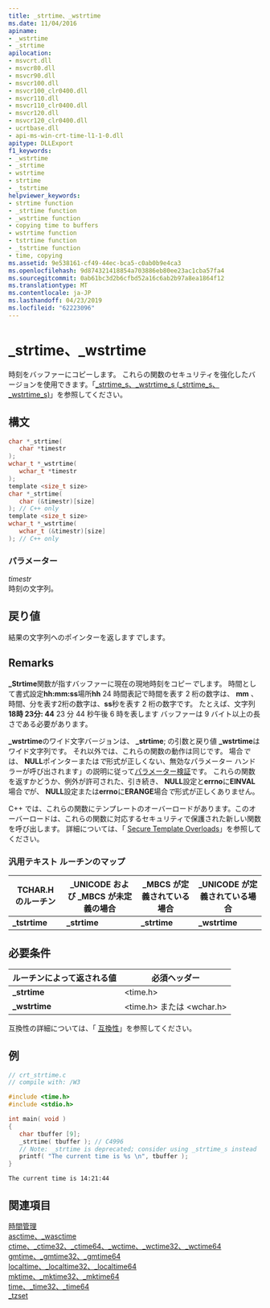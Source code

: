 ```yaml
---
title: _strtime、_wstrtime
ms.date: 11/04/2016
apiname:
- _wstrtime
- _strtime
apilocation:
- msvcrt.dll
- msvcr80.dll
- msvcr90.dll
- msvcr100.dll
- msvcr100_clr0400.dll
- msvcr110.dll
- msvcr110_clr0400.dll
- msvcr120.dll
- msvcr120_clr0400.dll
- ucrtbase.dll
- api-ms-win-crt-time-l1-1-0.dll
apitype: DLLExport
f1_keywords:
- _wstrtime
- _strtime
- wstrtime
- strtime
- _tstrtime
helpviewer_keywords:
- strtime function
- _strtime function
- _wstrtime function
- copying time to buffers
- wstrtime function
- tstrtime function
- _tstrtime function
- time, copying
ms.assetid: 9e538161-cf49-44ec-bca5-c0ab0b9e4ca3
ms.openlocfilehash: 9d874321418854a703886eb80ee23ac1cba57fa4
ms.sourcegitcommit: 0ab61bc3d2b6cfbd52a16c6ab2b97a8ea1864f12
ms.translationtype: MT
ms.contentlocale: ja-JP
ms.lasthandoff: 04/23/2019
ms.locfileid: "62223096"
---
```

# <a name="strtime-wstrtime"></a>_strtime、_wstrtime

時刻をバッファーにコピーします。 これらの関数のセキュリティを強化したバージョンを使用できます。「[_strtime_s、_wstrtime_s (_strtime_s、_wstrtime_s)](strtime-s-wstrtime-s.md)」を参照してください。

## <a name="syntax"></a>構文

```C
char *_strtime(
   char *timestr
);
wchar_t *_wstrtime(
   wchar_t *timestr
);
template <size_t size>
char *_strtime(
   char (&timestr)[size]
); // C++ only
template <size_t size>
wchar_t *_wstrtime(
   wchar_t (&timestr)[size]
); // C++ only
```

### <a name="parameters"></a>パラメーター

*timestr*<br/>
時刻の文字列。

## <a name="return-value"></a>戻り値

結果の文字列へのポインターを返します*で*します。

## <a name="remarks"></a>Remarks

**_Strtime**関数が指すバッファーに現在の現地時刻をコピー*で*します。 時間として書式設定**hh:mm:ss**場所**hh** 24 時間表記で時間を表す 2 桁の数字は、 **mm** 、時間、分を表す2桁の数字は、**ss**秒を表す 2 桁の数字です。 たとえば、文字列**18時 23分: 44** 23 分 44 秒午後 6 時を表します バッファーは 9 バイト以上の長さである必要があります。

**_wstrtime**のワイド文字バージョンは、 **_strtime**; の引数と戻り値 **_wstrtime**はワイド文字列です。 それ以外では、これらの関数の動作は同じです。 場合*で*は、 **NULL**ポインターまたは*で*形式が正しくない、無効なパラメーター ハンドラーが呼び出されます」の説明に従って[パラメーター検証](../../c-runtime-library/parameter-validation.md)です。 これらの関数を返すかどうか、例外が許可された、引き続き、 **NULL**設定と**errno**に**EINVAL**場合*で*が、 **NULL**設定または**errno**に**ERANGE**場合*で*形式が正しくありません。

C++ では、これらの関数にテンプレートのオーバーロードがあります。このオーバーロードは、これらの関数に対応するセキュリティで保護された新しい関数を呼び出します。 詳細については、「 [Secure Template Overloads](../../c-runtime-library/secure-template-overloads.md)」を参照してください。

### <a name="generic-text-routine-mappings"></a>汎用テキスト ルーチンのマップ

|TCHAR.H のルーチン|_UNICODE および _MBCS が未定義の場合|_MBCS が定義されている場合|_UNICODE が定義されている場合|
|---------------------|------------------------------------|--------------------|-----------------------|
|**_tstrtime**|**_strtime**|**_strtime**|**_wstrtime**|

## <a name="requirements"></a>必要条件

|ルーチンによって返される値|必須ヘッダー|
|-------------|---------------------|
|**_strtime**|\<time.h>|
|**_wstrtime**|\<time.h> または \<wchar.h>|

互換性の詳細については、「 [互換性](../../c-runtime-library/compatibility.md)」を参照してください。

## <a name="example"></a>例

```C
// crt_strtime.c
// compile with: /W3

#include <time.h>
#include <stdio.h>

int main( void )
{
   char tbuffer [9];
   _strtime( tbuffer ); // C4996
   // Note: _strtime is deprecated; consider using _strtime_s instead
   printf( "The current time is %s \n", tbuffer );
}
```

```Output
The current time is 14:21:44
```

## <a name="see-also"></a>関連項目

[時間管理](../../c-runtime-library/time-management.md)<br/>
[asctime、_wasctime](asctime-wasctime.md)<br/>
[ctime、_ctime32、_ctime64、_wctime、_wctime32、_wctime64](ctime-ctime32-ctime64-wctime-wctime32-wctime64.md)<br/>
[gmtime、_gmtime32、_gmtime64](gmtime-gmtime32-gmtime64.md)<br/>
[localtime、_localtime32、_localtime64](localtime-localtime32-localtime64.md)<br/>
[mktime、_mktime32、_mktime64](mktime-mktime32-mktime64.md)<br/>
[time、_time32、_time64](time-time32-time64.md)<br/>
[_tzset](tzset.md)<br/>
